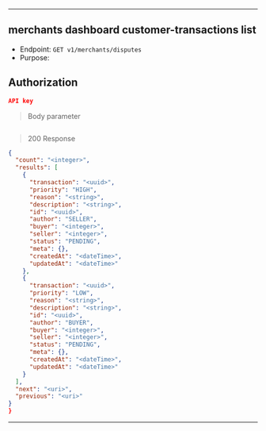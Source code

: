 
----------------------------------------------------------------------------------
## merchants dashboard customer-transactions list
* Endpoint: `GET v1/merchants/disputes`
* Purpose: 

## Authorization

```json
API key
```
> Body parameter
```json

```

> 200 Response

```json
{
  "count": "<integer>",
  "results": [
    {
      "transaction": "<uuid>",
      "priority": "HIGH",
      "reason": "<string>",
      "description": "<string>",
      "id": "<uuid>",
      "author": "SELLER",
      "buyer": "<integer>",
      "seller": "<integer>",
      "status": "PENDING",
      "meta": {},
      "createdAt": "<dateTime>",
      "updatedAt": "<dateTime>"
    },
    {
      "transaction": "<uuid>",
      "priority": "LOW",
      "reason": "<string>",
      "description": "<string>",
      "id": "<uuid>",
      "author": "BUYER",
      "buyer": "<integer>",
      "seller": "<integer>",
      "status": "PENDING",
      "meta": {},
      "createdAt": "<dateTime>",
      "updatedAt": "<dateTime>"
    }
  ],
  "next": "<uri>",
  "previous": "<uri>"
}
}
```
----------------------------------------------------------------------------------